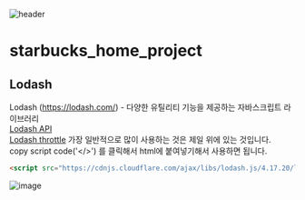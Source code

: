 ![header](https://capsule-render.vercel.app/api?type=waving&color=auto&height=200&text=Welcome!%20&fontSize=60&fontAlignY=40&desc=I'm%20joonho)
# starbucks_home_project


## Lodash
Lodash (https://lodash.com/) - 다양한 유틸리티 기능을 제공하는 자바스크립트 라이브러리<br>
[Lodash API](https://lodash.com/docs/4.17.15) <br>
[Lodash throttle](https://lodash.com/docs/4.17.15#throttle)
가장 일반적으로 많이 사용하는 것은 제일 위에 있는 것입니다.<br>
copy script code('</>') 를 클릭해서 html에 붙여넣기해서 사용하면 됩니다.
```html
<script src="https://cdnjs.cloudflare.com/ajax/libs/lodash.js/4.17.20/lodash.min.js" integrity="sha512-90vH1Z83AJY9DmlWa8WkjkV79yfS2n2Oxhsi2dZbIv0nC4E6m5AbH8Nh156kkM7JePmqD6tcZsfad1ueoaovww==" crossorigin="anonymous"></script>
```


![image](https://user-images.githubusercontent.com/103080228/209610183-3cf66742-aa2c-4b79-b56f-46da924e7b78.png)

